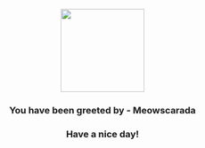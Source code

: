 <p align="center">
            <img src="None" width="150" height="150">
          </p>
          <h3 align="center">You have been greeted by - <b>Meowscarada</b></h3>
          <h3 align="center">Have a nice day!</h3>
        
